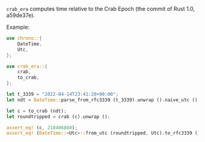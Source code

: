 `crab_era` computes time relative to the Crab Epoch (the commit of Rust 1.0, a59de37e).

Example:

```rust
use chrono::{
	DateTime,
	Utc,
};

use crab_era::{
	crab,
	to_crab,
};

let t_3339 = "2022-04-14T23:41:20+00:00";
let ndt = DateTime::parse_from_rfc3339 (t_3339).unwrap ().naive_utc ();

let c = to_crab (ndt);
let roundtripped = crab (c).unwrap ();

assert_eq! (c, 218406860);
assert_eq! (DateTime::<Utc>::from_utc (roundtripped, Utc).to_rfc3339 (), t_3339);
```
